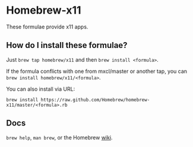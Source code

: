 Homebrew-x11
=================
These formulae provide x11 apps.

How do I install these formulae?
--------------------------------
Just `brew tap homebrew/x11` and then `brew install <formula>`.

If the formula conflicts with one from mxcl/master or another tap, you can `brew install homebrew/x11/<formula>`.

You can also install via URL:

```
brew install https://raw.github.com/Homebrew/homebrew-x11/master/<formula>.rb
```

Docs
----
`brew help`, `man brew`, or the Homebrew [wiki][].

[wiki]:http://wiki.github.com/mxcl/homebrew
